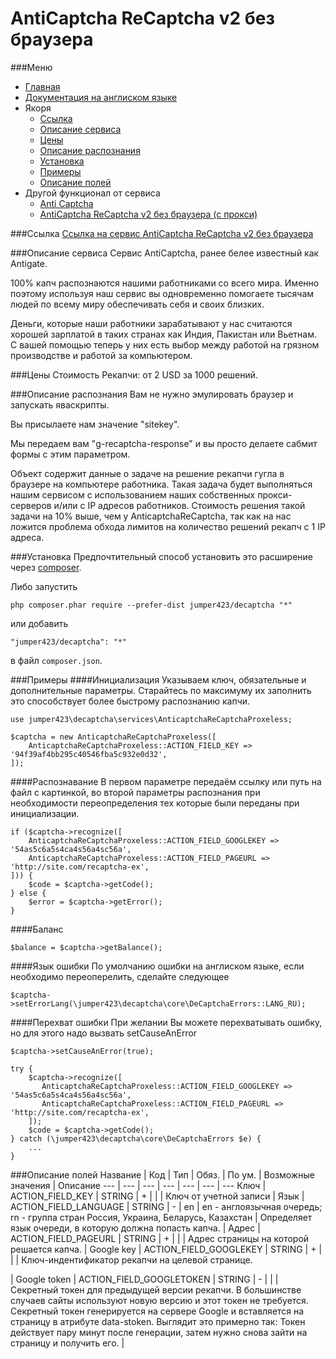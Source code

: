 AntiCaptcha ReCaptcha v2 без браузера
==============
###Меню
+ [Главная](../docs/README-ru.md)
+ [Документация на англиском языке](../docs/AnticaptchaReCaptchaProxeless-en.md)
+ Якоря
  + [Ссылка](#Ссылка)
  + [Описание сервиса](#Описание-сервиса)
  + [Цены](#Цены)
  + [Описание распознания](#Описание-распознания)
  + [Установка](#Установка)
  + [Примеры](#Примеры)
  + [Описание полей](#Описание-полей)
+ Другой функционал от сервиса
  + [Anti Captcha](../docs/Anticaptcha-ru.md)
  + [AntiCaptcha ReCaptcha v2 без браузера (с прокси)](../docs/AnticaptchaReCaptcha-ru.md)


###Ссылка
[Ссылка на сервис AntiCaptcha ReCaptcha v2 без браузера](https://anti-captcha.com/)

###Описание сервиса
Сервис AntiCaptcha, ранее белее известный как Antigate.

100% капч распознаются нашими работниками со всего мира. Именно поэтому используя наш сервис вы одновременно помогаете тысячам людей по всему миру обеспечивать себя и своих близких.

Деньги, которые наши работники зарабатывают у нас считаются хорошей зарплатой в таких странах как Индия, Пакистан или Вьетнам. С вашей помощью теперь у них есть выбор между работой на грязном производстве и работой за компьютером.

###Цены
Стоимость Рекапчи: от 2 USD за 1000 решений.

###Описание распознания
Вам не нужно эмулировать браузер и запускать яваскрипты.
            
Вы присылаете нам значение "sitekey".

Мы передаем вам "g-recaptcha-response" и вы просто делаете сабмит формы с этим параметром.

Объект содержит данные о задаче на решение рекапчи гугла в браузере на компьютере работника. 
Такая задача будет выполняться нашим сервисом с использованием наших собственных прокси-серверов и/или с IP адресов работников. 
Стоимость решения такой задачи на 10% выше, чем у AnticaptchaReCaptcha, так как на нас ложится проблема обхода лимитов на количество решений рекапч с 1 IP адреса.

###Установка
Предпочтительный способ установить это расширение через [composer](http://getcomposer.org/download/).

Либо запустить
```
php composer.phar require --prefer-dist jumper423/decaptcha "*"
```
или добавить
```
"jumper423/decaptcha": "*"
```
в файл `composer.json`.


###Примеры
####Инициализация
Указываем ключ, обязательные и дополнительные параметры. Старайтесь по максимуму их заполнить это способствует более быстрому распознанию капчи.
```
use jumper423\decaptcha\services\AnticaptchaReCaptchaProxeless;

$captcha = new AnticaptchaReCaptchaProxeless([
    AnticaptchaReCaptchaProxeless::ACTION_FIELD_KEY => '94f39af4bb295c40546fba5c932e0d32',
]);
```
####Распознавание
В первом параметре передаём ссылку или путь на файл с картинкой, во второй параметры распознания при необходимости переопределения тех которые были переданы при инициализации.
```
if ($captcha->recognize([
    AnticaptchaReCaptchaProxeless::ACTION_FIELD_GOOGLEKEY => '54as5c6a5s4ca4s56a4sc56a',
    AnticaptchaReCaptchaProxeless::ACTION_FIELD_PAGEURL => 'http://site.com/recaptcha-ex',
])) {
    $code = $captcha->getCode();
} else {
    $error = $captcha->getError();
}
```
####Баланс
```
$balance = $captcha->getBalance();
```
####Язык ошибки
По умолчанию ошибки на англиском языке, если необходимо переоперелить, сделайте следующее
```
$captcha->setErrorLang(\jumper423\decaptcha\core\DeCaptchaErrors::LANG_RU);
```
####Перехват ошибки
При желании Вы можете перехватывать ошибку, но для этого надо вызвать setCauseAnError
```
$captcha->setCauseAnError(true);

try {
    $captcha->recognize([
       AnticaptchaReCaptchaProxeless::ACTION_FIELD_GOOGLEKEY => '54as5c6a5s4ca4s56a4sc56a',
       AnticaptchaReCaptchaProxeless::ACTION_FIELD_PAGEURL => 'http://site.com/recaptcha-ex',
    ]);
    $code = $captcha->getCode();
} catch (\jumper423\decaptcha\core\DeCaptchaErrors $e) {
    ...
}
```


###Описание полей
 Название | Код | Тип | Обяз. | По ум. | Возможные значения | Описание 
 --- | --- | --- | --- | --- | --- | --- 
 Ключ | ACTION_FIELD_KEY | STRING | + |  |  | Ключ от учетной записи |
 Язык | ACTION_FIELD_LANGUAGE | STRING | - | en | en - англоязычная очередь; rn - группа стран Россия, Украина, Беларусь, Казахстан | Определяет язык очереди, в которую должна попасть капча. |
 Адрес | ACTION_FIELD_PAGEURL | STRING | + |  |  | Адрес страницы на которой решается капча. |
 Google key | ACTION_FIELD_GOOGLEKEY | STRING | + |  |  | Ключ-индентификатор рекапчи на целевой странице. <div class="g-recaptcha" data-sitekey="ВОТ_ЭТОТ"></div> |
 Google token | ACTION_FIELD_GOOGLETOKEN | STRING | - |  |  | Секретный токен для предыдущей версии рекапчи. В большинстве случаев сайты используют новую версию и этот токен не требуется. Секретный токен генерируется на сервере Google и вставляется на страницу в атрибуте data-stoken. Выглядит это примерно так: <script type="text/javascript" src="...." data-type="normal"  data-ray="..." async data-sitekey="..." data-stoken="ВОТ_ЭТОТ"></script> Токен действует пару минут после генерации, затем нужно снова зайти на страницу и получить его. |

